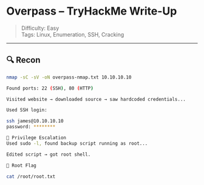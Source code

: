 # Overpass – TryHackMe Write-Up

> Difficulty: Easy  
> Tags: Linux, Enumeration, SSH, Cracking

---

## 🔍 Recon

```bash
nmap -sC -sV -oN overpass-nmap.txt 10.10.10.10

Found ports: 22 (SSH), 80 (HTTP)

Visited website → downloaded source → saw hardcoded credentials...

Used SSH login:

ssh james@10.10.10.10
password: ********

🧨 Privilege Escalation
Used sudo -l, found backup script running as root...

Edited script → got root shell.

🏁 Root Flag

cat /root/root.txt
```
